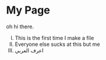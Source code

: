 # My Page
<html>
<body>
oh hi there.
</body>
</html>
<html>
<body>
  <ol type ="I">
   <li> This is the first time I make a file 
     <li> Everyone else sucks at this but me
       <li> اعرف العربي
  </ol>
